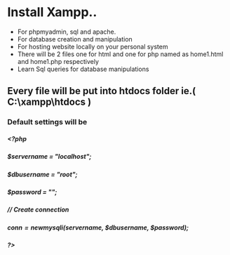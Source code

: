 # Install Xampp..

* For phpmyadmin, sql and apache.
* For database creation and manipulation
* For hosting website locally on your personal system
* There will be 2 files one for html and one for php named as home1.html and home1.php respectively
* Learn Sql queries for database manipulations
## Every file will be put into htdocs folder ie.( C:\xampp\htdocs )
### Default settings will be
##### <?php
##### $servername = "localhost";
##### $dbusername = "root";
##### $password = "";
##### // Create connection
##### $conn = new mysqli($servername, $dbusername, $password);
##### ?>
